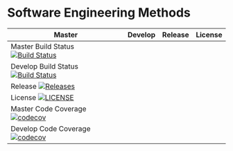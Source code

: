 # Software Engineering Methods

| Master | Develop | Release | License |
|--------|---------|---------|---------|
| Master Build Status [![Build Status](https://travis-ci.org/kevin-chalmers/sem.svg?branch=master)](https://travis-ci.org/kevin-chalmers/sem)
| Develop Build Status [![Build Status](https://travis-ci.org/kevin-chalmers/sem.svg?branch=develop)](https://travis-ci.org/kevin-chalmers/sem)
| Release [![Releases](https://img.shields.io/github/release/kevin-chalmers/sem/all.svg?style=flat-square)](https://github.com/kevin-chalmers/sem/releases)
| License [![LICENSE](https://img.shields.io/github/license/kevin-chalmers/sem.svg?style=flat-square)](https://github.com/kevin-chalmers/sem/blob/master/LICENSE) |
| Master Code Coverage [![codecov](https://codecov.io/gh/kevin-chalmers/sem/branch/master/graph/badge.svg)](https://codecov.io/gh/kevin-chalmers/sem)
| Develop Code Coverage [![codecov](https://codecov.io/gh/kevin-chalmers/sem/branch/develop/graph/badge.svg)](https://codecov.io/gh/kevin-chalmers/sem) | | |
